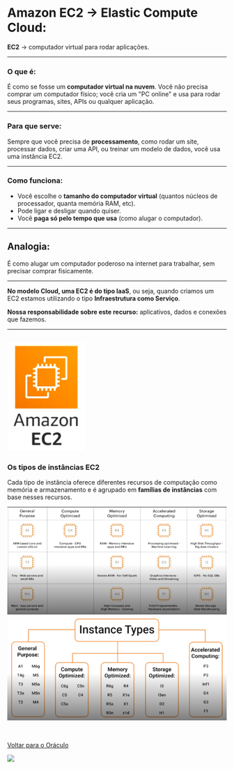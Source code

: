 # Amazon EC2 -> Elastic Compute Cloud:

**EC2** → computador virtual para rodar aplicações.

---

### **O que é:**  
É como se fosse um **computador virtual na nuvem**. Você não precisa comprar um computador físico; você cria um "PC online" e usa para rodar seus programas, sites, APIs ou qualquer aplicação.

---

### **Para que serve:**  
Sempre que você precisa de **processamento**, como rodar um site, processar dados, criar uma API, ou treinar um modelo de dados, você usa uma instância EC2.

---

### **Como funciona:**

- Você escolhe o **tamanho do computador virtual** (quantos núcleos de processador, quanta memória RAM, etc).  
- Pode ligar e desligar quando quiser.  
- Você **paga só pelo tempo que usa** (como alugar o computador).

---

##  **Analogia:**  
É como alugar um computador poderoso na internet para trabalhar, sem precisar comprar fisicamente.

---

**No modelo Cloud, uma EC2 é do tipo IaaS**, ou seja, quando criamos um EC2 estamos utilizando o tipo **Infraestrutura como Serviço**.

**Nossa responsabilidade sobre este recurso:** aplicativos, dados e conexões que fazemos.

---
![alt text](.img/iconEC2.png)
---

### **Os tipos de instâncias EC2**  
Cada tipo de instância oferece diferentes recursos de computação como memória e armazenamento e é agrupado em **famílias de instâncias** com base nesses recursos.

![alt text](.img/tiposDeInstancias.png) 
![alt text](.img/InstanceTypes.png)

<br>

[Voltar para o Oráculo](../../Oracle/Oráculo.md)
<p align="left">
  <img src="https://media0.giphy.com/media/v1.Y2lkPTc5MGI3NjExNHl6NXVoZ2hjZnkxYTNndHdjczdzYm5laW1tc3phMTc4ZjNwZXpkciZlcD12MV9pbnRlcm5hbF9naWZfYnlfaWQmY3Q9Zw/MgkBTmxt18lGg/giphy.gif" width="80"/>
</p>
